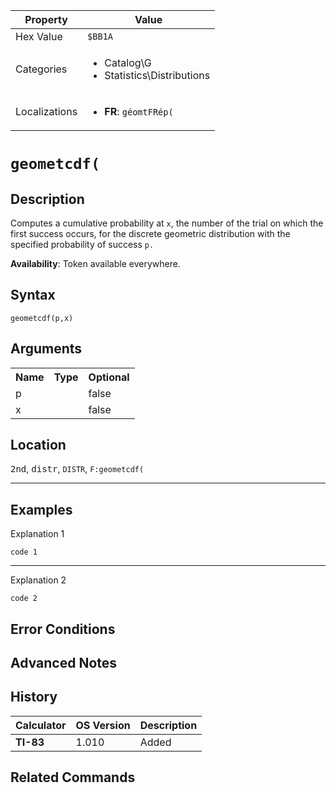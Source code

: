 | Property      | Value |
|---------------|-------|
| Hex Value     | `$BB1A`|
| Categories    | <ul><li>Catalog\G</li><li>Statistics\Distributions</li></ul> |
| Localizations | <ul><li><b>FR</b>: `géomtFRép(`</li></ul> |

# `geometcdf(`

## Description
Computes a cumulative probability at `x`, the number of the trial on which the first success occurs, for the discrete geometric distribution with the specified probability of success `p.`


<b>Availability</b>: Token available everywhere.

## Syntax
`geometcdf(p,x)`

## Arguments
<table>
<tr><th>Name</th><th>Type</th><th>Optional</th></tr>

<tr><td>p</td><td></td><td>false</td></tr>

<tr><td>x</td><td></td><td>false</td></tr>

</table>

## Location
<kbd>2nd</kbd>, <kbd>distr</kbd>, `DISTR`, `F:geometcdf(`
<hr>

## Examples

Explanation 1
```ti-basic
code 1
```
---
Explanation 2
```ti-basic
code 2
```

## Error Conditions


## Advanced Notes


## History
| Calculator | OS Version | Description |
|------------|------------|-------------|
| <b>TI-83</b> | 1.010 | Added

## Related Commands

    